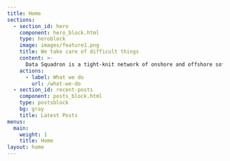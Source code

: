 ```yaml
---
title: Home
sections:
  - section_id: hero
    component: hero_block.html
    type: heroblock
    image: images/feature1.png
    title: We take care of difficult things
    content: >-
      Data Squadron is a tight-knit network of onshore and offshore software engineering, data analytics and program management professionals who collaborate on consulting projects. 
    actions:
      - label: What we do
        url: /what-we-do
  - section_id: recent-posts
    component: posts_block.html
    type: postsblock
    bg: gray
    title: Latest Posts
menus:
  main:
    weight: 1
    title: Home
layout: home
---
```

